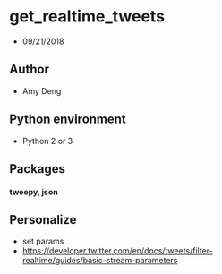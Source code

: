 # get_realtime_tweets
* 09/21/2018

## Author
* Amy Deng

## Python environment
* Python 2 or 3

## Packages
#### tweepy, json 

## Personalize
* set params 
* https://developer.twitter.com/en/docs/tweets/filter-realtime/guides/basic-stream-parameters


